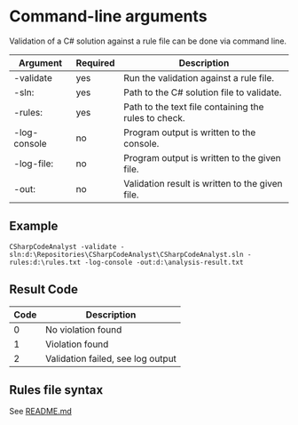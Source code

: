 # Command-line arguments

Validation of a C# solution against a rule file can be done via command line.

| Argument         | Required | Description                                          |
| ---------------- | :------- | ---------------------------------------------------- |
| -validate        | yes      | Run the validation against a rule file.              |
| -sln:<file>      | yes      | Path to the C# solution file to validate.            |
| -rules:<file>    | yes      | Path to the text file containing the rules to check. |
| -log-console     | no       | Program output is written to the console.            |
| -log-file:<file> | no       | Program output is written to the given file.         |
| -out:<file>      | no       | Validation result is written to the given file.      |

## Example

```
CSharpCodeAnalyst -validate -sln:d:\Repositories\CSharpCodeAnalyst\CSharpCodeAnalyst.sln -rules:d:\rules.txt -log-console -out:d:\analysis-result.txt
```

## Result Code

| Code | Description                       |
| ---- | --------------------------------- |
| 0    | No violation found                |
| 1    | Violation found                   |
| 2    | Validation failed, see log output |

## Rules file syntax

See [README.md](../README.md)
